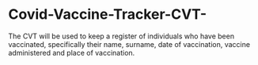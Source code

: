 # Covid-Vaccine-Tracker-CVT-
The CVT will be used to keep a register of individuals who have been vaccinated, specifically their name, surname, date of vaccination, vaccine administered and place of vaccination.
